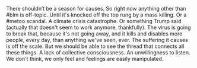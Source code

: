 There shouldn’t be a season for causes. So right now anything other than #blm is off-topic. Until it's knocked off the top rung by a mass killing. Or a #metoo scandal. A climate crisis catastrophe. Or something Trump said (actually that doesn't seem to work anymore, thankfully). The virus is going to break that, because it's not going away, and it kills and disables more people, every day, than anything we've seen, ever. The suffering it causes is off the scale. But we should be able to see the thread that connects all these things. A lack of collective consciousness. An unwillingness to listen. We don't think, we only feel and feelings are easily manipulated.
